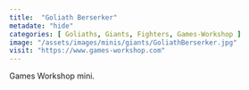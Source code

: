 ```yaml
---
title:  "Goliath Berserker"
metadate: "hide"
categories: [ Goliaths, Giants, Fighters, Games-Workshop ]
image: "/assets/images/minis/giants/GoliathBerserker.jpg"
visit: "https://www.games-workshop.com"
---
```

Games Workshop mini.